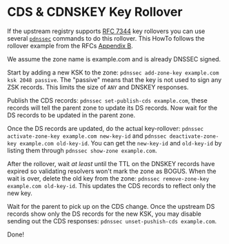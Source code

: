 # CDS & CDNSKEY Key Rollover
If the upstream registry supports [RFC 7344](https://tools.ietf.org/html/rfc7344)
key rollovers you can use several [`pdnssec`](dnssec.md#pdnssec) commands to do
this rollover. This HowTo follows the rollover example from the RFCs [Appendix B](https://tools.ietf.org/html/rfc7344#appendix-B).

We assume the zone name is example.com and is already DNSSEC signed.

Start by adding a new KSK to the zone: `pdnssec add-zone-key example.com ksk 2048 passive`.
The "passive" means that the key is not used to sign any ZSK records. This limits
the size of `ANY` and DNSKEY responses.

Publish the CDS records: `pdnssec set-publish-cds example.com`, these records
will tell the parent zone to update its DS records. Now wait for the DS records
to be updated in the parent zone.

Once the DS records are updated, do the actual key-rollover: `pdnssec activate-zone-key example.com new-key-id`
and `pdnssec deactivate-zone-key example.com old-key-id`. You can get the `new-key-id`
and `old-key-id` by listing them through `pdnssec show-zone example.com`.

After the rollover, wait *at least* until the TTL on the DNSKEY records have
expired so validating resolvers won't mark the zone as BOGUS. When the wait is
over, delete the old key from the zone: `pdnssec remove-zone-key example.com old-key-id`.
This updates the CDS records to reflect only the new key.

Wait for the parent to pick up on the CDS change. Once the upstream DS records
show only the DS records for the new KSK, you may disable sending out the CDS
responses: `pdnssec unset-pushish-cds example.com`.

Done!
